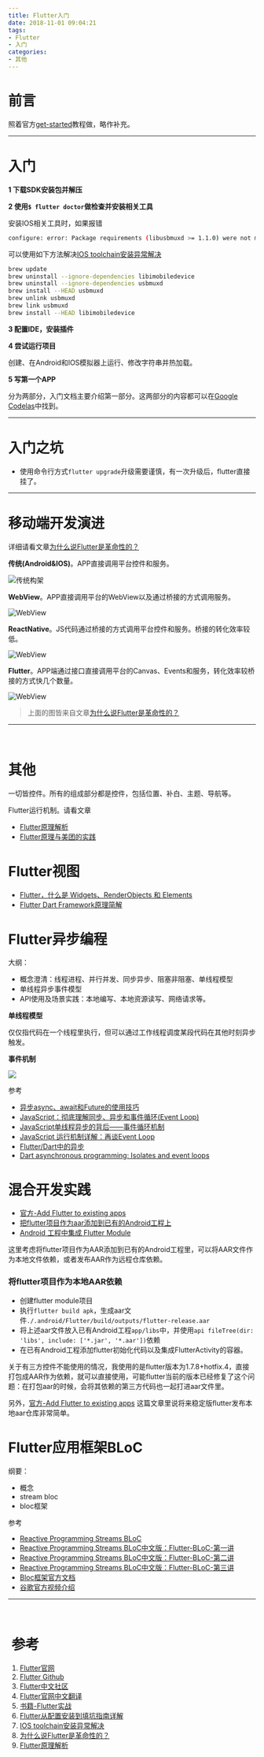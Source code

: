 ```yaml
---
title: Flutter入门
date: 2018-11-01 09:04:21
tags:
- Flutter
- 入门
categories:
- 其他
---
```


# 前言

照着官方[get-started](https://flutter.io/get-started/install/)教程做，略作补充。

-----

# 入门

**1 下载SDK安装包并解压**

**2 使用`$ flutter doctor`做检查并安装相关工具**

安装IOS相关工具时，如果报错

```bash
configure: error: Package requirements (libusbmuxd >= 1.1.0) were not met:
```

可以使用如下方法解决[IOS toolchain安装异常解决](https://stackoverflow.com/questions/52602425/libusbmuxd-version-error-during-flutter-install/52604913#52604913)

```bash
brew update
brew uninstall --ignore-dependencies libimobiledevice
brew uninstall --ignore-dependencies usbmuxd
brew install --HEAD usbmuxd
brew unlink usbmuxd
brew link usbmuxd
brew install --HEAD libimobiledevice
```

**3 配置IDE，安装插件**

**4 尝试运行项目**

创建、在Android和IOS模拟器上运行、修改字符串并热加载。

**5  写第一个APP** 

分为两部分，入门文档主要介绍第一部分。这两部分的内容都可以在[Google Codelas](https://codelabs.developers.google.com/?cat=Flutter)中找到。

-----

# 入门之坑

* 使用命令行方式`flutter upgrade`升级需要谨慎，有一次升级后，flutter直接挂了。

-- -- --





# 移动端开发演进

详细请看文章[为什么说Flutter是革命性的？](<http://www.infoq.com/cn/articles/why-is-flutter-revolutionary>)

**传统(Android&IOS)**。APP直接调用平台控件和服务。

![传统构架](/images/mobile_dev_oem.png)

**WebView**。APP直接调用平台的WebView以及通过桥接的方式调用服务。

![WebView](/images/mobile_dev_webview.png)

**ReactNative**。JS代码通过桥接的方式调用平台控件和服务。桥接的转化效率较低。

![WebView](/images/mobile_dev_rn.png)

**Flutter**。APP端通过接口直接调用平台的Canvas、Events和服务，转化效率较桥接的方式快几个数量。

![WebView](/images/mobile_dev_flutter.png)

> 上面的图皆来自文章[为什么说Flutter是革命性的？](<http://www.infoq.com/cn/articles/why-is-flutter-revolutionary>)

-----

<br>



# 其他

一切皆控件。所有的组成部分都是控件，包括位置、补白、主题、导航等。

Flutter运行机制。请看文章

- [Flutter原理解析](https://mp.weixin.qq.com/s/CQQXD0TrlbaNWjoClIcDtw)
- [Flutter原理与美团的实践](https://www.jianshu.com/p/e6cd8584fdbb)



# Flutter视图

- [Flutter，什么是 Widgets、RenderObjects 和 Elements](https://juejin.im/post/5b4c6054e51d4519475f1d5d#heading-1)
- [Flutter Dart Framework原理简解](https://www.stephenw.cc/2018/05/28/flutter-dart-framework/)

# Flutter异步编程

大纲：

- 概念澄清：线程进程、并行并发、同步异步、阻塞非阻塞、单线程模型
- 单线程异步事件模型
- API使用及场景实践：本地编写、本地资源读写、网络请求等。



**单线程模型**

仅仅指代码在一个线程里执行，但可以通过工作线程调度某段代码在其他时刻异步触发。



**事件机制**

![](https://segmentfault.com/img/bVxLvF)



参考

- [异步async、await和Future的使用技巧](https://segmentfault.com/a/1190000014396421)
- [JavaScript：彻底理解同步、异步和事件循环(Event Loop)](https://segmentfault.com/a/1190000004322358)
- [JavaScript单线程异步的背后——事件循环机制](https://zhuanlan.zhihu.com/p/27035708)
- [JavaScript 运行机制详解：再谈Event Loop](http://www.ruanyifeng.com/blog/2014/10/event-loop.html)
- [Flutter/Dart中的异步](https://juejin.im/post/5c4875f86fb9a049ff4e78cf)
- [Dart asynchronous programming: Isolates and event loops](https://medium.com/dartlang/dart-asynchronous-programming-isolates-and-event-loops-bffc3e296a6a)

# 混合开发实践

- [官方-Add Flutter to existing apps](https://github.com/flutter/flutter/wiki/Add-Flutter-to-existing-apps#experiment-turn-the-flutter-project-into-a-module)
- [把flutter项目作为aar添加到已有的Android工程上](https://www.kikt.top/posts/flutter/exists/android-as-aar-to-maven/)
- [Android 工程中集成 Flutter Module](https://allenwu.itscoder.com/add-flutter-in-android)

这里考虑将flutter项目作为AAR添加到已有的Android工程里，可以将AAR文件作为本地文件依赖，或者发布AAR作为远程仓库依赖。

### 将flutter项目作为本地AAR依赖

- 创建flutter module项目
- 执行`flutter build apk`，生成aar文件`./.android/Flutter/build/outputs/flutter-release.aar`
- 将上述aar文件放入已有Android工程`app/libs`中，并使用`api fileTree(dir: 'libs', include: ['*.jar', '*.aar'])`依赖
- 在已有Android工程添加flutter初始化代码以及集成FlutterActivity的容器。

关于有三方控件不能使用的情况，我使用的是flutter版本为1.7.8+hotfix.4，直接打包成AAR作为依赖，就可以直接使用，可能flutter当前的版本已经修复了这个问题：在打包aar的时候，会将其依赖的第三方代码也一起打进aar文件里。

另外，[官方-Add Flutter to existing apps](https://github.com/flutter/flutter/wiki/Add-Flutter-to-existing-apps#experiment-turn-the-flutter-project-into-a-module) 这篇文章里说将来稳定版flutter发布本地aar仓库非常简单。





# Flutter应用框架BLoC

纲要：

- 概念
- stream bloc
- bloc框架

参考

- [Reactive Programming Streams BLoC](https://www.didierboelens.com/2018/08/reactive-programming---streams---bloc/)
- [Reactive Programming Streams BLoC中文版：Flutter-BLoC-第一讲](https://juejin.im/post/5ca396b5518825440563e0f5)
- [Reactive Programming Streams BLoC中文版：Flutter-BLoC-第二讲]([https://silencezhou.github.io/2019/03/14/Flutter-BLoC-%E7%AC%AC%E4%BA%8C%E8%AE%B2/](https://silencezhou.github.io/2019/03/14/Flutter-BLoC-第二讲/))
- [Reactive Programming Streams BLoC中文版：Flutter-BLoC-第三讲]([https://silencezhou.github.io/2019/04/03/Flutter-BLoC-%E7%AC%AC%E4%B8%89%E8%AE%B2/](https://silencezhou.github.io/2019/04/03/Flutter-BLoC-第三讲/))
- [Bloc框架官方文档](https://felangel.github.io/bloc/#/gettingstarted)
- [谷歌官方视频介绍](https://www.youtube.com/watch?v=PLHln7wHgPE)

----

<br>

#  参考

1. [Flutter官网](https://flutter.io/get-started/install/)
2. [Flutter Github](https://github.com/flutter/flutter)
3. [Flutter中文社区](https://flutter-io.cn/#section-keynotes)
4. [Flutter官网中文翻译](https://flutterchina.club/get-started/install/)
5. [书籍-Flutter实战](https://book.flutterchina.club/)
6. [Flutter从配置安装到填坑指南详解](https://github.com/AweiLoveAndroid/Flutter-learning/blob/master/readme/Flutter%E4%BB%8E%E9%85%8D%E7%BD%AE%E5%AE%89%E8%A3%85%E5%88%B0%E5%A1%AB%E5%9D%91%E6%8C%87%E5%8D%97%E8%AF%A6%E8%A7%A3.md)
7. [IOS toolchain安装异常解决](https://stackoverflow.com/questions/52602425/libusbmuxd-version-error-during-flutter-install/52604913#52604913)
8. [为什么说Flutter是革命性的？](<http://www.infoq.com/cn/articles/why-is-flutter-revolutionary>)
9. [Flutter原理解析](https://mp.weixin.qq.com/s/CQQXD0TrlbaNWjoClIcDtw)